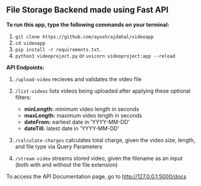 ## File Storage Backend made using Fast API

**To run this app, type the following commands on your terminal:**

1. `git clone https://github.com/ayushrajdahal/videoapp`
2. `cd videoapp`
3. `pip install -r requirements.txt`.
4. `python3 videoproject.py` or `uvicorn videoproject:app --reload`

**API Endpoints:**

1. `/upload-video` recieves and validates the video file

2. `/list-videos` lists videos being uploaded after applying these optional filters:
    - **minLength:** minimum video length in seconds
    - **maxLength:** maximum video length in seconds
    - **dateFrom:** earliest date in 'YYYY-MM-DD'
    - **dateTill:** latest date in 'YYYY-MM-DD'

3. `/calculate-charges` calculates total charge, given the video size, length, and file type via Query Parameters

4. `/stream-video` streams stored video, given the filename as an input (both with and without the file extension)

To access the API Documentation page, go to http://127.0.0.1:5000/docs